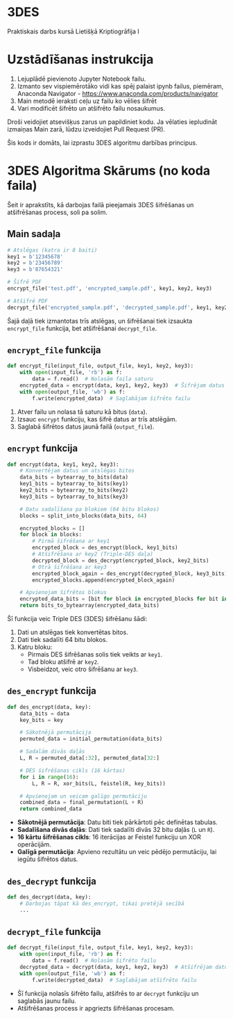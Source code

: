 # 3DES
Praktiskais darbs kursā Lietišķā Kriptiogrāfija I

# Uzstādīšanas instrukcija

1. Lejuplādē pievienoto Jupyter Notebook failu.
2. Izmanto sev vispiemērotāko vidi kas spēj palaist ipynb failus, piemēram, Anaconda Navigator - https://www.anaconda.com/products/navigator
3. Main metodē ieraksti ceļu uz failu ko vēlies šifrēt
4. Vari modificēt šifrēto un atšifrēto failu nosaukumus.

Droši veidojiet atsevišķus zarus un papildiniet kodu. Ja vēlaties iepludināt izmaiņas Main zarā, lūdzu izveidojiet Pull Request (PR). 

Šis kods ir domāts, lai izprastu 3DES algoritmu darbības principus.



# 3DES Algoritma Skārums (no koda faila)

Šeit ir aprakstīts, kā darbojas failā pieejamais 3DES šifrēšanas un atšifrēšanas process, soli pa solim.

## Main sadaļa

```python
# Atslēgas (katra ir 8 baiti)
key1 = b'12345678'
key2 = b'23456789'
key3 = b'87654321'

# Šifrē PDF
encrypt_file('test.pdf', 'encrypted_sample.pdf', key1, key2, key3)

# Atšifrē PDF
decrypt_file('encrypted_sample.pdf', 'decrypted_sample.pdf', key1, key2, key3)
```

Šajā daļā tiek izmantotas trīs atslēgas, un šifrēšanai tiek izsaukta `encrypt_file` funkcija, bet atšifrēšanai `decrypt_file`.

## `encrypt_file` funkcija

```python
def encrypt_file(input_file, output_file, key1, key2, key3):
    with open(input_file, 'rb') as f:
        data = f.read()  # Nolasām faila saturu
    encrypted_data = encrypt(data, key1, key2, key3)  # Šifrējam datus
    with open(output_file, 'wb') as f:
        f.write(encrypted_data)  # Saglabājam šifrēto failu
```

1. Atver failu un nolasa tā saturu kā bitus (`data`).
2. Izsauc `encrypt` funkciju, kas šifrē datus ar trīs atslēgām.
3. Saglabā šifrētos datus jaunā failā (`output_file`).

## `encrypt` funkcija

```python
def encrypt(data, key1, key2, key3):
    # Konvertējam datus un atslēgas bitos
    data_bits = bytearray_to_bits(data)
    key1_bits = bytearray_to_bits(key1)
    key2_bits = bytearray_to_bits(key2)
    key3_bits = bytearray_to_bits(key3)

    # Datu sadalīšana pa blokiem (64 bitu blokos)
    blocks = split_into_blocks(data_bits, 64)

    encrypted_blocks = []
    for block in blocks:
        # Pirmā šifrēšana ar key1
        encrypted_block = des_encrypt(block, key1_bits)
        # Atšifrēšana ar key2 (Triple-DES daļa)
        decrypted_block = des_decrypt(encrypted_block, key2_bits)
        # Otrā šifrēšana ar key3
        encrypted_block_again = des_encrypt(decrypted_block, key3_bits)
        encrypted_blocks.append(encrypted_block_again)

    # Apvienojam šifrētos blokus
    encrypted_data_bits = [bit for block in encrypted_blocks for bit in block]
    return bits_to_bytearray(encrypted_data_bits)
```

Šī funkcija veic Triple DES (3DES) šifrēšanu šādi:
1. Dati un atslēgas tiek konvertētas bitos.
2. Dati tiek sadalīti 64 bitu blokos.
3. Katru bloku:
   - Pirmais DES šifrēšanas solis tiek veikts ar `key1`.
   - Tad bloku atšifrē ar `key2`.
   - Visbeidzot, veic otro šifrēšanu ar `key3`.

## `des_encrypt` funkcija

```python
def des_encrypt(data, key):
    data_bits = data
    key_bits = key

    # Sākotnējā permutācija
    permuted_data = initial_permutation(data_bits)

    # Sadalām divās daļās
    L, R = permuted_data[:32], permuted_data[32:]

    # DES šifrēšanas cikls (16 kārtas)
    for i in range(16):
        L, R = R, xor_bits(L, feistel(R, key_bits))

    # Apvienojam un veicam galīgo permutāciju
    combined_data = final_permutation(L + R)
    return combined_data
```

- **Sākotnējā permutācija**: Datu biti tiek pārkārtoti pēc definētas tabulas.
- **Sadalīšana divās daļās**: Dati tiek sadalīti divās 32 bitu daļās (`L` un `R`).
- **16 kārtu šifrēšanas cikls**: 16 iterācijas ar Feistel funkciju un XOR operācijām.
- **Galīgā permutācija**: Apvieno rezultātu un veic pēdējo permutāciju, lai iegūtu šifrētos datus.

## `des_decrypt` funkcija

```python
def des_decrypt(data, key):
    # Darbojas tāpat kā des_encrypt, tikai pretējā secībā
    ...
```

## `decrypt_file` funkcija

```python
def decrypt_file(input_file, output_file, key1, key2, key3):
    with open(input_file, 'rb') as f:
        data = f.read()  # Nolasām šifrēto failu
    decrypted_data = decrypt(data, key1, key2, key3)  # Atšifrējam datus
    with open(output_file, 'wb') as f:
        f.write(decrypted_data)  # Saglabājam atšifrēto failu
```

- Šī funkcija nolasīs šifrēto failu, atšifrēs to ar `decrypt` funkciju un saglabās jaunu failu.
- Atšifrēšanas process ir apgriezts šifrēšanas procesam.
